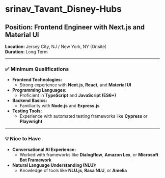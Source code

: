 # srinav_Tavant_Disney-Hubs

## Position: Frontend Engineer with Next.js and Material UI

**Location:** Jersey City, NJ / New York, NY (Onsite)  
**Duration:** Long Term

---

### ✅ Minimum Qualifications

- **Frontend Technologies:**
  - Strong experience with **Next.js**, **React**, and **Material UI**
- **Programming Languages:**
  - Proficient in **TypeScript** and **JavaScript (ES6+)**
- **Backend Basics:**
  - Familiarity with **Node.js** and **Express.js**
- **Testing Tools:**
  - Experience with automated testing frameworks like **Cypress** or **Playwright**

---

### 💡 Nice to Have

- **Conversational AI Experience:**
  - Worked with frameworks like **Dialogflow**, **Amazon Lex**, or **Microsoft Bot Framework**
- **Natural Language Understanding (NLU):**
  - Knowledge of tools like **NLU.js**, **Rasa NLU**, or **Amelia**
